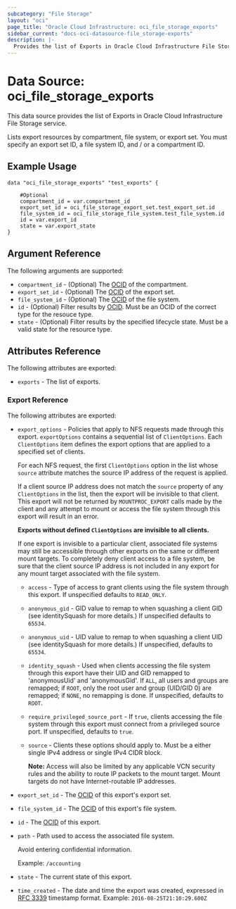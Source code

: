 ```yaml
---
subcategory: "File Storage"
layout: "oci"
page_title: "Oracle Cloud Infrastructure: oci_file_storage_exports"
sidebar_current: "docs-oci-datasource-file_storage-exports"
description: |-
  Provides the list of Exports in Oracle Cloud Infrastructure File Storage service
---
```


# Data Source: oci_file_storage_exports
This data source provides the list of Exports in Oracle Cloud Infrastructure File Storage service.

Lists export resources by compartment, file system, or export
set. You must specify an export set ID, a file system ID, and
/ or a compartment ID.


## Example Usage

```hcl
data "oci_file_storage_exports" "test_exports" {

	#Optional
	compartment_id = var.compartment_id
	export_set_id = oci_file_storage_export_set.test_export_set.id
	file_system_id = oci_file_storage_file_system.test_file_system.id
	id = var.export_id
	state = var.export_state
}
```

## Argument Reference

The following arguments are supported:

* `compartment_id` - (Optional) The [OCID](https://docs.cloud.oracle.com/iaas/Content/General/Concepts/identifiers.htm) of the compartment.
* `export_set_id` - (Optional) The [OCID](https://docs.cloud.oracle.com/iaas/Content/General/Concepts/identifiers.htm) of the export set.
* `file_system_id` - (Optional) The [OCID](https://docs.cloud.oracle.com/iaas/Content/General/Concepts/identifiers.htm) of the file system.
* `id` - (Optional) Filter results by [OCID](https://docs.cloud.oracle.com/iaas/Content/General/Concepts/identifiers.htm). Must be an OCID of the correct type for the resouce type. 
* `state` - (Optional) Filter results by the specified lifecycle state. Must be a valid state for the resource type. 


## Attributes Reference

The following attributes are exported:

* `exports` - The list of exports.

### Export Reference

The following attributes are exported:

* `export_options` - Policies that apply to NFS requests made through this export. `exportOptions` contains a sequential list of `ClientOptions`. Each `ClientOptions` item defines the export options that are applied to a specified set of clients.

	For each NFS request, the first `ClientOptions` option in the list whose `source` attribute matches the source IP address of the request is applied.

	If a client source IP address does not match the `source` property of any `ClientOptions` in the list, then the export will be invisible to that client. This export will not be returned by `MOUNTPROC_EXPORT` calls made by the client and any attempt to mount or access the file system through this export will result in an error.

	**Exports without defined `ClientOptions` are invisible to all clients.**

	If one export is invisible to a particular client, associated file systems may still be accessible through other exports on the same or different mount targets. To completely deny client access to a file system, be sure that the client source IP address is not included in any export for any mount target associated with the file system. 
	* `access` - Type of access to grant clients using the file system through this export. If unspecified defaults to `READ_ONLY`. 
	* `anonymous_gid` - GID value to remap to when squashing a client GID (see identitySquash for more details.) If unspecified defaults to `65534`. 
	* `anonymous_uid` - UID value to remap to when squashing a client UID (see identitySquash for more details.) If unspecified, defaults to `65534`. 
	* `identity_squash` - Used when clients accessing the file system through this export have their UID and GID remapped to 'anonymousUid' and 'anonymousGid'. If `ALL`, all users and groups are remapped; if `ROOT`, only the root user and group (UID/GID 0) are remapped; if `NONE`, no remapping is done. If unspecified, defaults to `ROOT`. 
	* `require_privileged_source_port` - If `true`, clients accessing the file system through this export must connect from a privileged source port. If unspecified, defaults to `true`. 
	* `source` - Clients these options should apply to. Must be a either single IPv4 address or single IPv4 CIDR block.

		**Note:** Access will also be limited by any applicable VCN security rules and the ability to route IP packets to the mount target. Mount targets do not have Internet-routable IP addresses. 
* `export_set_id` - The [OCID](https://docs.cloud.oracle.com/iaas/Content/General/Concepts/identifiers.htm) of this export's export set.
* `file_system_id` - The [OCID](https://docs.cloud.oracle.com/iaas/Content/General/Concepts/identifiers.htm) of this export's file system.
* `id` - The [OCID](https://docs.cloud.oracle.com/iaas/Content/General/Concepts/identifiers.htm) of this export.
* `path` - Path used to access the associated file system.

	Avoid entering confidential information.

	Example: `/accounting` 
* `state` - The current state of this export.
* `time_created` - The date and time the export was created, expressed in [RFC 3339](https://tools.ietf.org/rfc/rfc3339) timestamp format.  Example: `2016-08-25T21:10:29.600Z` 

